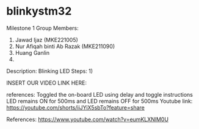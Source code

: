 # blinkystm32
Milestone 1
Group Members: 
1) Jawad Ijaz (MKE221005) 
2) Nur Afiqah binti Ab Razak (MKE211090)
3) Huang Ganlin
4) 

Description: Blinking LED
Steps:
1) 


INSERT OUR VIDEO LINK HERE:


references:
Toggled the on-board LED using delay and toggle instructions LED remains ON for 500ms and LED remains OFF for 500ms
Youtube link: https://youtube.com/shorts/iiJYiX5sbTo?feature=share

References: https://www.youtube.com/watch?v=eumKLXNlM0U
